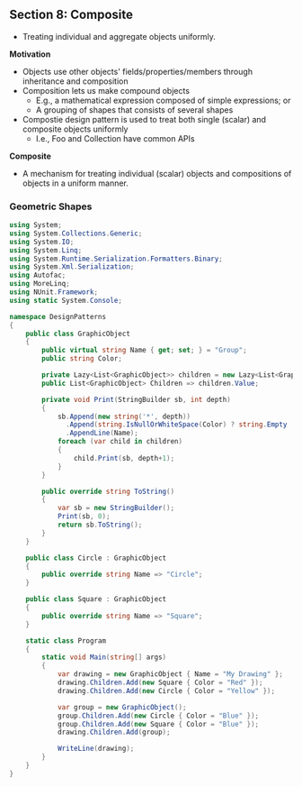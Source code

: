 ## **Section 8: Composite**

* Treating individual and aggregate objects uniformly.

**Motivation**
* Objects use other objects' fields/properties/members through inheritance and composition
* Composition lets us make compound objects
    * E.g., a mathematical expression composed of simple expressions; or 
    * A grouping of shapes that consists of several shapes
* Compostie design pattern is used to treat both single (scalar) and composite objects uniformly
    * I.e., Foo and Collection<Foo> have common APIs

**Composite**
* A mechanism for treating individual (scalar) objects and compositions of objects in a uniform manner.

### **Geometric Shapes**
```csharp
using System;
using System.Collections.Generic;
using System.IO;
using System.Linq;
using System.Runtime.Serialization.Formatters.Binary;
using System.Xml.Serialization;
using Autofac;
using MoreLinq;
using NUnit.Framework;
using static System.Console;

namespace DesignPatterns
{
    public class GraphicObject
    {
        public virtual string Name { get; set; } = "Group";
        public string Color;

        private Lazy<List<GraphicObject>> children = new Lazy<List<GraphicObject>>();
        public List<GraphicObject> Children => children.Value;

        private void Print(StringBuilder sb, int depth)
        {
            sb.Append(new string('*', depth))
              .Append(string.IsNullOrWhiteSpace(Color) ? string.Empty : $"{Color} ")
              .AppendLine(Name);
            foreach (var child in children)
            {
                child.Print(sb, depth+1);
            }
        }

        public override string ToString()
        {
            var sb = new StringBuilder();
            Print(sb, 0);
            return sb.ToString();
        }
    }

    public class Circle : GraphicObject
    {
        public override string Name => "Circle";
    }

    public class Square : GraphicObject
    {
        public override string Name => "Square";
    }

    static class Program
    {
        static void Main(string[] args)
        {
            var drawing = new GraphicObject { Name = "My Drawing" };
            drawing.Children.Add(new Square { Color = "Red" });
            drawing.Children.Add(new Circle { Color = "Yellow" });

            var group = new GraphicObject();
            group.Children.Add(new Circle { Color = "Blue" });
            group.Children.Add(new Square { Color = "Blue" });
            drawing.Children.Add(group);

            WriteLine(drawing);
        }
    }
}
```
